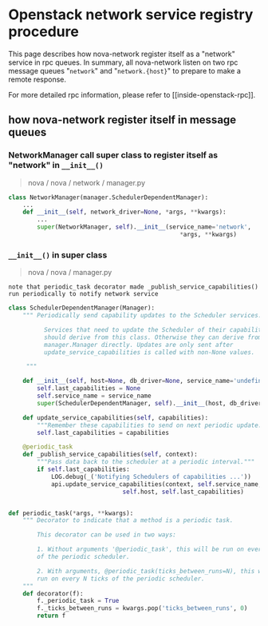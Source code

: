 # Openstack network service registry procedure

This page describes how nova-network register itself as a "network" service in rpc queues. 
In summary, all nova-network listen on two rpc message queues "`network`" and "`network.{host}`" to prepare to make a remote response.

For more detailed rpc information, please refer to [[inside-openstack-rpc]].

## how nova-network register itself in message queues

### NetworkManager call super class to register itself as "network" in `__init__()`
> nova / nova / network / manager.py

```python
class NetworkManager(manager.SchedulerDependentManager):
	...    
	def __init__(self, network_driver=None, *args, **kwargs):
		...
		super(NetworkManager, self).__init__(service_name='network',
												*args, **kwargs)
```

### `__init__()` in super class
> nova / nova / manager.py

	note that periodic_task decorator made _publish_service_capabilities() run periodically to notify network service
	
```python
class SchedulerDependentManager(Manager):
    """ Periodically send capability updates to the Scheduler services.

          Services that need to update the Scheduler of their capabilities
          should derive from this class. Otherwise they can derive from
          manager.Manager directly. Updates are only sent after
          update_service_capabilities is called with non-None values.

     """

    def __init__(self, host=None, db_driver=None, service_name='undefined'):
        self.last_capabilities = None
        self.service_name = service_name
        super(SchedulerDependentManager, self).__init__(host, db_driver)

    def update_service_capabilities(self, capabilities):
        """Remember these capabilities to send on next periodic update."""
        self.last_capabilities = capabilities

    @periodic_task
    def _publish_service_capabilities(self, context):
        """Pass data back to the scheduler at a periodic interval."""
        if self.last_capabilities:
            LOG.debug(_('Notifying Schedulers of capabilities ...'))
            api.update_service_capabilities(context, self.service_name,
                                self.host, self.last_capabilities)


def periodic_task(*args, **kwargs):
    """ Decorator to indicate that a method is a periodic task.

		This decorator can be used in two ways:

		1. Without arguments '@periodic_task', this will be run on every tick
		of the periodic scheduler.

		2. With arguments, @periodic_task(ticks_between_runs=N), this will be
		run on every N ticks of the periodic scheduler.
	"""
    def decorator(f):
        f._periodic_task = True
        f._ticks_between_runs = kwargs.pop('ticks_between_runs', 0)
        return f
```

